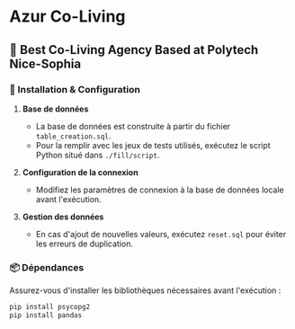 # Azur Co-Living  

## 🏡 Best Co-Living Agency Based at Polytech Nice-Sophia  

### 📌 Installation & Configuration  

1. **Base de données**  
   - La base de données est construite à partir du fichier `table_creation.sql`.  
   - Pour la remplir avec les jeux de tests utilisés, exécutez le script Python situé dans `./fill/script`.  

2. **Configuration de la connexion**  
   - Modifiez les paramètres de connexion à la base de données locale avant l'exécution.  

3. **Gestion des données**  
   - En cas d'ajout de nouvelles valeurs, exécutez `reset.sql` pour éviter les erreurs de duplication.  

### 📦 Dépendances  

Assurez-vous d'installer les bibliothèques nécessaires avant l'exécution :  

```bash
pip install psycopg2
pip install pandas
